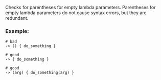 Checks for parentheses for empty lambda parameters. Parentheses
for empty lambda parameters do not cause syntax errors, but they are
redundant.

### Example:
    # bad
    -> () { do_something }

    # good
    -> { do_something }

    # good
    -> (arg) { do_something(arg) }